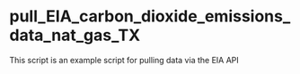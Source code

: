 # pull_EIA_carbon_dioxide_emissions_data_nat_gas_TX
This script is an example script for pulling data via the EIA API
